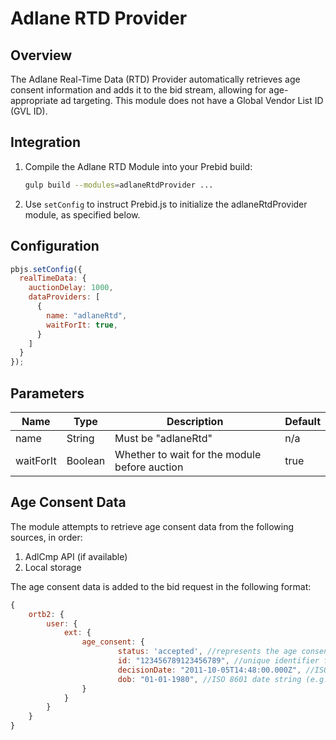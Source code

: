 # Adlane RTD Provider

## Overview

The Adlane Real-Time Data (RTD) Provider automatically retrieves age consent information and adds it to the bid stream, allowing for age-appropriate ad targeting. This module does not have a Global Vendor List ID (GVL ID).

## Integration

1. Compile the Adlane RTD Module into your Prebid build:

    ```bash
    gulp build --modules=adlaneRtdProvider ...
    ```

2. Use `setConfig` to instruct Prebid.js to initialize the adlaneRtdProvider module, as specified below.

## Configuration

```javascript
pbjs.setConfig({
  realTimeData: {
    auctionDelay: 1000,
    dataProviders: [
      {
        name: "adlaneRtd",
        waitForIt: true,
      }
    ]
  }
});
```

## Parameters

| Name      | Type    | Description                                   | Default |
|-----------|---------|-----------------------------------------------|---------|
| name      | String  | Must be "adlaneRtd"                           | n/a     |
| waitForIt | Boolean | Whether to wait for the module before auction | true    |

## Age Consent Data

The module attempts to retrieve age consent data from the following sources, in order:

1. AdlCmp API (if available)
2. Local storage

The age consent data is added to the bid request in the following format:

```javascript
{
    ortb2: {
        user: {
            ext: {
                age_consent: {
                        status: 'accepted', //represents the age consent status.
                        id: "123456789123456789", //unique identifier for the consent decision // Optional
                        decisionDate: "2011-10-05T14:48:00.000Z", //ISO 8601 date string (e.g.,"2011-10-05T14:48:00.000Z") // Optional, represents the date when the age consent decision was made
                        dob: "01-01-1980", //ISO 8601 date string (e.g., "01-01-1980") // Optional, represents the user's date of birth if provided
                }
            }
        }
    }
}
```
